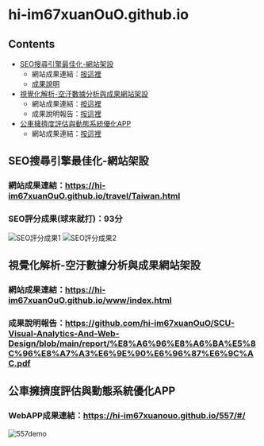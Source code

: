 # hi-im67xuanOuO.github.io

## Contents
* [SEO搜尋引擎最佳化-網站架設](#SEO搜尋引擎最佳化-網站架設)
  * 網站成果連結：[按這裡](https://hi-im67xuanOuO.github.io/travel/Taiwan.html)
  * [成果說明](#SEO評分成果(球來就打)：93分)
* [視覺化解析-空汙數據分析與成果網站架設](#視覺化解析-空汙數據分析與成果網站架設)
  * 網站成果連結：[按這裡](https://hi-im67xuanOuO.github.io/www/index.html)
  * 成果說明報告：[按這裡](https://drive.google.com/file/d/1VGeJST9JHMGq-yDh5qPebTqRmCJcSMPI/view?usp=sharing)
* [公車擁擠度評估與動態系統優化APP](#公車擁擠度評估與動態系統優化APP)
  * 網站成果連結：[按這裡](https://hi-im67xuanouo.github.io/557/#/)
  
## SEO搜尋引擎最佳化-網站架設
### 網站成果連結：https://hi-im67xuanOuO.github.io/travel/Taiwan.html
### SEO評分成果(球來就打)：93分


![SEO評分成果1](https://github.com/hi-im67xuanOuO/hi-im67xuanOuO.github.io/blob/master/img/SEO%E7%B6%B2%E7%AB%99%E8%A9%95%E5%88%86%E6%88%90%E6%9E%9C1.png "SEO評分成果1")
![SEO評分成果2](https://github.com/hi-im67xuanOuO/hi-im67xuanOuO.github.io/blob/master/img/SEO%E7%B6%B2%E7%AB%99%E8%A9%95%E5%88%86%E6%88%90%E6%9E%9C2.png "SEO評分成果2")

## 視覺化解析-空汙數據分析與成果網站架設
### **網站成果連結**：https://hi-im67xuanOuO.github.io/www/index.html
### 成果說明報告：https://github.com/hi-im67xuanOuO/SCU-Visual-Analytics-And-Web-Design/blob/main/report/%E8%A6%96%E8%A6%BA%E5%8C%96%E8%A7%A3%E6%9E%90%E6%96%87%E6%9C%AC.pdf

## 公車擁擠度評估與動態系統優化APP
### **WebAPP成果連結**：https://hi-im67xuanouo.github.io/557/#/
![557demo](https://github.com/hi-im67xuanOuO/hi-im67xuanOuO.github.io/blob/master/img/557_demo.png "557_demo")
